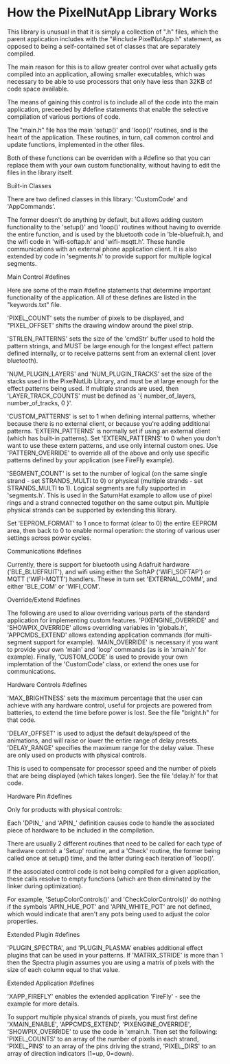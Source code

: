 How the PixelNutApp Library Works
===============================================================

This library is unusual in that it is simply a collection of ".h" files, which the parent application includes with the "#include PixelNutApp.h" statement, as opposed to being a self-contained set of classes that are separately compiled.

The main reason for this is to allow greater control over what actually gets compiled into an application, allowing smaller executables, which was necessary to be able to use processors that only have less than 32KB of code space available.

The means of gaining this control is to include all of the code into the main application, preceeded by #define statements that enable the selective compilation of various portions of code.

The "main.h" file has the main 'setup()' and 'loop()' routines, and is the heart of the application. These routines, in turn, call common control and update functions, implemented in the other files.

Both of these functions can be overriden with a #define so that you can replace them with your own custom functionality, without having to edit the files in the library itself.


Built-in Classes

There are two defined classes in this library: 'CustomCode' and 'AppCommands'.

The former doesn't do anything by default, but allows adding custom functionality to the 'setup()' and 'loop()' routines without having to override the entire function, and is used by the bluetooth code in 'ble-bluefruit.h, and the wifi code in 'wifi-softap.h' and 'wifi-msqtt.h'. These handle communications with an external phone application client. It is also extended by code in 'segments.h' to provide support for multiple logical segments.


Main Control #defines

Here are some of the main #define statements that determine important functionality of the application. All of these defines are listed in the "keywords.txt" file.

'PIXEL_COUNT' sets the number of pixels to be displayed, and "PIXEL_OFFSET' shifts the drawing window around the pixel strip.

'STRLEN_PATTERNS' sets the size of the 'cmdStr' buffer used to hold the pattern strings, and MUST be large enough for the longest effect pattern defined internally, or to receive patterns sent from an external client (over bluetooth).

'NUM_PLUGIN_LAYERS' and 'NUM_PLUGIN_TRACKS' set the size of the stacks used in the PixelNutLib Library, and must be at large enough for the effect patterns being used. If multiple strands are used, then 'LAYER_TRACK_COUNTS' must be defined as '{ number_of_layers, number_of_tracks, 0 }'.

'CUSTOM_PATTERNS' is set to 1 when defining internal patterns, whether because there is no external client, or because you're adding additional patterns. 'EXTERN_PATTERNS' is normally set if using an external client (which has built-in patterns). Set 'EXTERN_PATTERNS' to 0 when you don't want to use these extern patterns, and use only internal custom ones. Use 'PATTERN_OVERRIDE' to override all of the above and only use specific patterns defined by your application (see FireFly example).

'SEGMENT_COUNT' is set to the number of logical (on the same single strand - set STRANDS_MULTI to 0) or physical (multiple strands - set STRANDS_MULTI to 1). Logical segments are fully supported in 'segments.h'. This is used in the SaturnHat example to allow use of pixel rings and a strand connected together on the same output pin. Multiple physical strands can be supported by extending this library.

Set 'EEPROM_FORMAT' to 1 once to format (clear to 0) the entire EEPROM area, then back to 0 to enable normal operation: the storing of various user settings across power cycles.


Communications #defines

Currently, there is support for bluetooth using Adafruit hardware ('BLE_BLUEFRUIT'), and wifi using either the SoftAP ('WIFI_SOFTAP') or MQTT ('WIFI-MQTT') handlers. These in turn set 'EXTERNAL_COMM', and either 'BLE_COM' or 'WIFI_COM'.


Override/Extend #defines

The following are used to allow overriding various parts of the standard application for implementing custom features. 'PIXENGINE_OVERRIDE' and 'SHOWPIX_OVERRIDE' allows overriding variables in 'globals.h', 'APPCMDS_EXTEND' allows extending application commands (for multi-segment support for example). 'MAIN_OVERRIDE' is necessary if you want to provide your own 'main' and 'loop' commands (as is in 'xmain.h' for example). Finally, 'CUSTOM_CODE' is used to provide your own implemtation of the 'CustomCode' class, or extend the ones use for communications.


Hardware Controls #defines

'MAX_BRIGHTNESS' sets the maximum percentage that the user can achieve with any hardware control, useful for projects are powered from batteries, to extend the time before power is lost. See the file "bright.h" for that code.

'DELAY_OFFSET' is used to adjust the default delay/speed of the animations, and will raise or lower the entire range of delay presets. 'DELAY_RANGE' specifies the maximum range for the delay value. These are only used on products with physical controls.

This is used to compensate for processor speed and the number of pixels that are being displayed (which takes longer). See the file 'delay.h' for that code.


Hardware Pin #defines

Only for products with physical controls:

Each 'DPIN_' and 'APIN_' definition causes code to handle the associated piece of hardware to be included in the compilation.

There are usually 2 different routines that need to be called for each type of hardware control: a 'Setup' routine, and a 'Check' routine, the former being called once at setup() time, and the latter during each iteration of 'loop()'.

If the associated control code is not being compiled for a given application, these calls resolve to empty functions (which are then eliminated by the linker during optimization).

For example, 'SetupColorControls()' and 'CheckColorControls()' do nothing if the symbols 'APIN_HUE_POT' and 'APIN_WHITE_POT' are not defined, which would indicate that aren't any pots being used to adjust the color properties.


Extended Plugin #defines

'PLUGIN_SPECTRA', and 'PLUGIN_PLASMA' enables additional effect plugins that can be used in your patterns. If 'MATRIX_STRIDE' is more than 1 then the Spectra plugin assumes you are using a matrix of pixels with the size of each column equal to that value.


Extended Application #defines

'XAPP_FIREFLY' enables the extended application 'FireFly' - see the example for more details.

To support multiple physical strands of pixels, you must first define 'XMAIN_ENABLE', 'APPCMDS_EXTEND', 'PIXENGINE_OVERRIDE', 'SHOWPIX_OVERRIDE' to use the code in 'xmain.h. Then set the following: 'PIXEL_COUNTS' to an array of the number of pixels in each strand, 'PIXEL_PINS' to an array of the pins driving the strand, 'PIXEL_DIRS' to an array of direction indicators (1=up, 0=down).
